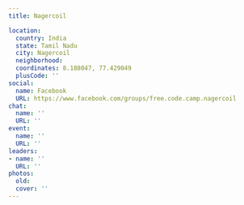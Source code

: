 ```yaml
---
title: Nagercoil

location:
  country: India
  state: Tamil Nadu
  city: Nagercoil
  neighborhood: 
  coordinates: 8.188047, 77.429049
  plusCode: ''
social:
  name: Facebook
  URL: https://www.facebook.com/groups/free.code.camp.nagercoil
chat:
  name: ''
  URL: ''
event:
  name: ''
  URL: ''
leaders:
- name: ''
  URL: ''
photos:
  old: 
  cover: ''
---
```


